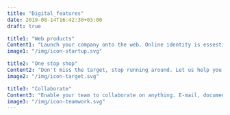 ```yaml
---
title: "Digital_features"
date: 2019-08-14T16:42:30+03:00
draft: true

title1: "Web products"
Content1: "Launch your company onto the web. Online identity is essestial in the modern world. We can design your next website, webshop or web application to fit your business needs."
image1: "/img/icon-startup.svg"

title2: "One stop shop"
Content2: "Don't miss the target, stop running around. Let us help you manage all your IT infrastructure. Name a problem and we have a solution for it."
image2: "/img/icon-target.svg"

title3: "Collaborate"
Content3: "Enable your team to collaborate on anything. E-mail, documents, website contenct. You name it! We offer a range affordable platorms that unleash the potential of your team."
image3: "/img/icon-teamwork.svg"
---
```


